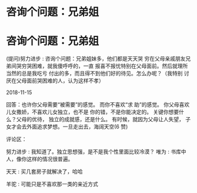 # 咨询个问题：兄弟姐

# 咨询个问题：兄弟姐

(提问)努力进步 : 咨询个问题：兄弟姐妹多，他们都是天天哭 穷在父母亲戚朋友兄弟间哭穷哭困难，就我傻呼呼的，一直 报喜不报忧特别在父母面前。然后就理所当然的总是我吃亏 付出的多，而且得不到他们好的待见。怎么办呢？（我特别 讨厌在父母面前哭困难的人，认为这样不孝）

2018-11-15

回答：也许你父母需要“被需要”的感觉。 而你不喜欢“求 助”的感觉。 你父母喜欢儿女撒娇，不喜欢儿女独立，也不是 你的错，不是你能决定的。 关键你想要什么？父母的优待， 独立的成就感，还是什么。 有时候，就因为父母让人失望， 子女才会去外面追求梦想。一旦走出去，海阔天空(6 赞)

评论区：

努力进步 : 我知道了。独立思想强，是不是我个性里面比较冷漠？ 唯为 : 书库中人，像你这样的情况很普遍。

天天 : 买几套房子就解决了，哈哈

羊驼 : 可能只是不喜欢那一类的亲近方式